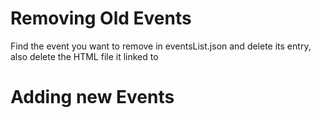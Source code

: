 # Removing Old Events
Find the event you want to remove in eventsList.json and delete its entry, also delete the HTML file it linked to

# Adding new Events
